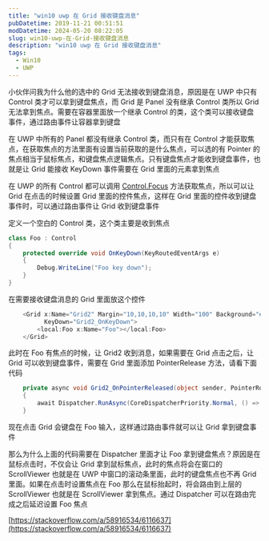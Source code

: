 ```yaml
---
title: "win10 uwp 在 Grid 接收键盘消息"
pubDatetime: 2019-11-21 00:51:51
modDatetime: 2024-05-20 08:22:05
slug: win10-uwp-在-Grid-接收键盘消息
description: "win10 uwp 在 Grid 接收键盘消息"
tags:
  - Win10
  - UWP
---
```





小伙伴问我为什么他的选中的 Grid 无法接收到键盘消息，原因是在 UWP 中只有 Control 类才可以拿到键盘焦点，而 Grid 是 Panel 没有继承 Control 类所以 Grid 无法拿到焦点。需要在容器里面放一个继承 Control 的类，这个类可以接收键盘事件，通过路由事件让容器拿到键盘

<!--more-->


<!-- CreateTime:2019/11/21 8:51:51 -->

<!-- csdn -->

在 UWP 中所有的 Panel 都没有继承 Control 类，而只有在 Control 才能获取焦点，在获取焦点的方法里面有设置当前获取的是什么焦点，可以选的有 Pointer 的焦点相当于鼠标焦点，和键盘焦点逻辑焦点。只有键盘焦点才能收到键盘事件，也就是让 Grid 能接收 KeyDown 事件需要在 Grid 里面的元素拿到焦点

在 UWP 的所有 Control 都可以调用 [Control.Focus](https://docs.microsoft.com/en-us/uwp/api/windows.ui.xaml.controls.control.focus ) 方法获取焦点，所以可以让 Grid 在点击的时候设置 Grid 里面的控件焦点，这样在 Grid 里面的控件收到键盘事件时，可以通过路由事件让 Grid 收到键盘事件

定义一个空白的 Control 类，这个类主要是收到焦点

```csharp
class Foo : Control
{
    protected override void OnKeyDown(KeyRoutedEventArgs e)
    {
        Debug.WriteLine("Foo key down");
    }
}
```

在需要接收键盘消息的 Grid 里面放这个控件

```csharp
    <Grid x:Name="Grid2" Margin="10,10,10,10" Width="100" Background="#565656" HorizontalAlignment="Right" 
          KeyDown="Grid2_OnKeyDown">
        <local:Foo x:Name="Foo"></local:Foo>
    </Grid>
```

此时在 Foo 有焦点的时候，让 Grid2 收到消息，如果需要在 Grid 点击之后，让 Grid 可以收到键盘事件，需要在 Grid 里面添加 PointerRelease 方法，请看下面代码

```csharp
    private async void Grid2_OnPointerReleased(object sender, PointerRoutedEventArgs e)
    {
        await Dispatcher.RunAsync(CoreDispatcherPriority.Normal, () => { Foo.Focus(FocusState.Keyboard); });
    }
```

现在点击 Grid 会键盘在 Foo 输入，这样通过路由事件就可以让 Grid 拿到键盘事件

那么为什么上面的代码需要在 Dispatcher 里面才让 Foo 拿到键盘焦点？原因是在鼠标点击时，不仅会让 Grid 拿到鼠标焦点，此时的焦点将会在窗口的 ScrollViewer 也就是在 UWP 中窗口的滚动条里面，此时的键盘焦点也不再 Grid 里面。如果在点击时设置焦点在 Foo 那么在鼠标抬起时，将会路由到上层的 ScrollViewer 也就是在 ScrollViewer 拿到焦点。通过 Dispatcher 可以在路由完成之后延迟设置 Foo 焦点

[https://stackoverflow.com/a/58916534/6116637](https://stackoverflow.com/a/58916534/6116637)

